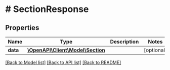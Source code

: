 # # SectionResponse

## Properties

Name | Type | Description | Notes
------------ | ------------- | ------------- | -------------
**data** | [**\OpenAPI\Client\Model\Section**](Section.md) |  | [optional]

[[Back to Model list]](../../README.md#models) [[Back to API list]](../../README.md#endpoints) [[Back to README]](../../README.md)
